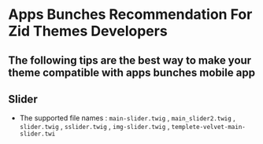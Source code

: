 # Apps Bunches Recommendation For Zid Themes Developers

## The following tips are the best way to make your theme compatible with apps bunches mobile app

## Slider
* The supported file names : ```main-slider.twig``` , ```main_slider2.twig``` , ```slider.twig``` , ```sslider.twig``` , ```img-slider.twig``` , ```templete-velvet-main-slider.twi```
